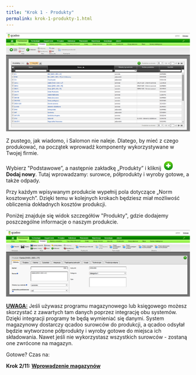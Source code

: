 ```yaml
---
title: "Krok 1 - Produkty"
permalink: krok-1-produkty-1.html
---
```

[![](/images/podstawowe-%20produkty.png)](/images/podstawowe-%20produkty.png)

Z pustego, jak wiadomo, i Salomon nie naleje. Dlatego, by mieć z czego produkować, na początek wprowadź komponenty wykorzystywane w Twojej firmie.
  

Wybierz "Podstawowe”, a następnie zakładkę „Produkty” i kliknij&nbsp; ![](/images/dodaj%20nowy.png)&nbsp; **Dodaj nowy**. Tutaj wprowadzamy: surowce, półprodukty i wyroby gotowe, a także odpady.
  

Przy każdym wpisywanym produkcie wypełnij pola dotyczące „Norm kosztowych”. Dzięki temu w&nbsp;kolejnych krokach będziesz miał możliwość obliczenia dokładnych kosztów produkcji.

Poniżej znajduje się widok szczegółów "Produkty", gdzie dodajemy poszczególne informacje o naszym produkcie.&nbsp;&nbsp; 

[![](/images/2.png)](/images/2.png)

**<u>UWAGA:</u>** Jeśli używasz programu magazynowego lub księgowego możesz skorzystać z zawartych tam danych poprzez integrację obu systemów. Dzięki integracji programy te będą wymieniać się danymi. System magazynowy dostarczy qcadoo surowców do produkcji, a qcadoo odsyłał będzie wytworzone półprodukty i wyroby gotowe do miejsca ich składowania. Nawet jeśli nie wykorzystasz wszystkich surowców - zostaną one zwrócone na magazyn.

Gotowe? Czas na:

**Krok 2/11: [Wprowadzenie magazynów](/krok-2---magazyny)**
